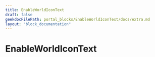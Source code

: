 ```yaml
---
title: EnableWorldIconText
draft: false
geekdocFilePath: portal_blocks/EnableWorldIconText/docs/extra.md
layout: "block_documentation"
---
```

# EnableWorldIconText